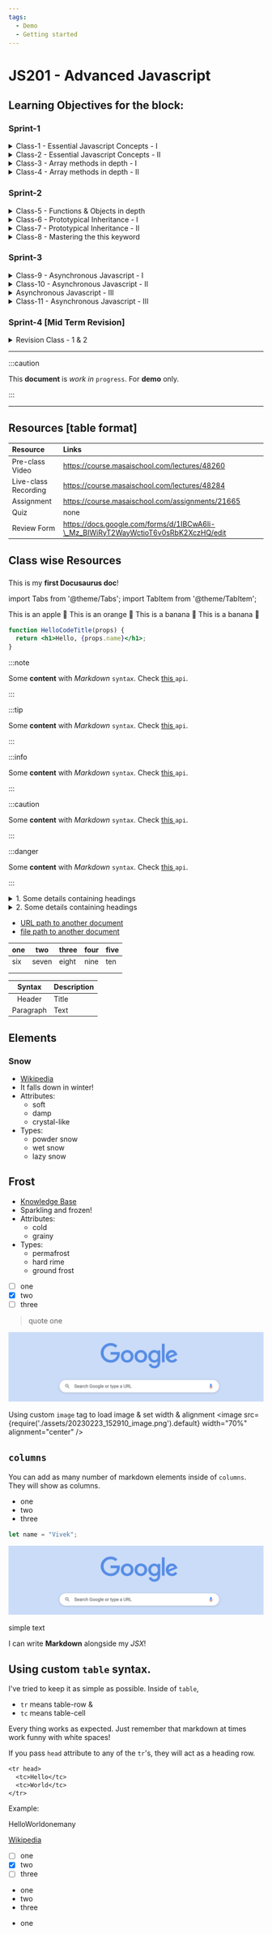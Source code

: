 ```yaml
---
tags:
  - Demo
  - Getting started
---
```


# JS201 - Advanced Javascript

## Learning Objectives for the block:

### Sprint-1

<details> <summary>Class-1 - Essential Javascript Concepts - I</summary>

- Setting expectations & Block introduction
- scopes
- hoisting
- `let`, `var`, `const`
- `null`, `undefinded` & the temporal dead zone
- difference in the way primitives & non-primitives are stored internally
- Introduction to CP

</details>

<details> <summary>Class-2 - Essential Javascript Concepts - II</summary>

- statements vs expressions
- template string
- logical operators
- arrow functions
- destructuring
- rest & spred operator
- ES6 modules
- for .. of loop
- for .. in loop

</details>

<details> <summary>Class-3 - Array methods in depth - I</summary>

- Prerequisites - Array methods
- Map()
- The concept of hash maps
- Reduce()
- Filter()

</details>

<details> <summary>Class-4 - Array methods in depth - II</summary>

- Sort()
- Practice complicated exercises (We tasks)

</details>

### Sprint-2

<details> <summary>Class-5 - Functions & Objects in depth</summary>

- Declaring & Accessing properties
- Invoking methods
- Dynamic property names
- Object.assign
- Object.create
- Object.setPrototypeOf
- Invoking functions
  - ()
  - call
  - bind
  - apply
- Constructing objects in Bulk

</details>

<details> <summary>Class-6 - Prototypical Inheritance - I</summary>

- Factory functions

</details>

<details> <summary>Class-7 - Prototypical Inheritance - II</summary>

- Constructor functions
- ES6 Classes
- LLD

</details>

<details> <summary>Class-8 - Mastering the this keyword</summary>

- The `this` keyword

</details>

### Sprint-3

<details> <summary>Class-9 - Asynchronous Javascript - I</summary>

- promises
- callbacks
- async await
- CRUD

</details>

<details> <summary>Class-10 -  Asynchronous Javascript - II</summary>

- `JWT` Authentication
- Registering users
- Logging in users
- Making authenticated requests

</details>

<details> <summary>Asynchronous Javascript - III</summary>

- Sending data with links
- Better organising & planning of code
- Working effectively with codes
- Different ways of implementing sorting and filtering

</details>

<details> <summary>Class-11 -  Asynchronous Javascript - III</summary>

- Pagination
- Misc. topics

</details>

### Sprint-4 \[Mid Term Revision\]

<details> <summary>Revision Class - 1 & 2</summary>

- currying
- Async prog - event loop
- Event capturing / bubbling
- Flatten an array
- debouncing
- Throttling
- Their own higher order
  - build your own reduce, forEach etc.

</details>

---

:::caution

This **document** is _work in_ `progress`. For **demo** only.

:::

---

## Resources \[table format\]

| Resource             | Links                                                                              |
| :------------------- | :--------------------------------------------------------------------------------- |
| Pre-class Video      | https://course.masaischool.com/lectures/48260                                      |
| Live-class Recording | https://course.masaischool.com/lectures/48284                                      |
| Assignment           | https://course.masaischool.com/assignments/21665                                   |
| Quiz                 | none                                                                               |
| Review Form          | https://docs.google.com/forms/d/1IBCwA6li-\_Mz_BIWiRyT2WayWctioT6v0sRbK2XczHQ/edit |

## Class wise Resources

###

This is my **first Docusaurus doc**!

import Tabs from '@theme/Tabs';
import TabItem from '@theme/TabItem';

<Tabs>
<TabItem value="sp-1" label="Sprint-1" default>
This is an apple 🍎
</TabItem>
<TabItem value="sp-2" label="Sprint-2">
This is an orange 🍊
</TabItem>
<TabItem value="sp-3" label="Sprint-3">
This is a banana 🍌
</TabItem>
<TabItem value="sp-4" label="Sprint-4 \[MTR\]">
This is a banana 🍌
</TabItem>
</Tabs>

```jsx title="/src/components/HelloCodeTitle.js"
function HelloCodeTitle(props) {
  return <h1>Hello, {props.name}</h1>;
}
```

:::note

Some **content** with _Markdown_ `syntax`. Check [this ](#)`api`.

:::

:::tip

Some **content** with _Markdown_ `syntax`. Check [this ](#)`api`.

:::

:::info

Some **content** with _Markdown_ `syntax`. Check [this ](#)`api`.

:::

:::caution

Some **content** with _Markdown_ `syntax`. Check [this ](#)`api`.

:::

:::danger

Some **content** with _Markdown_ `syntax`. Check [this ](#)`api`.

:::

<details>
<summary>1. Some details containing headings</summary>
<h2 id="#heading-id">I'm a heading that will not show up in the TOC</h2>

Some content...

</details>

<details> <summary>2. Some details containing headings</summary>

- one
- two
- three

</details>

- [URL path to another document](./installation)
- [file path to another document](./installation.mdx)

| one | two   | three | four | five |
| --- | ----- | ----- | ---- | ---- |
| six | seven | eight | nine | ten  |
|     |       |       |      |      |
|     |       |       |      |      |

|  Syntax   | Description |
| :-------: | ----------- |
|  Header   | Title       |
| Paragraph | Text        |

## Elements

### Snow

- [Wikipedia](http://this-is-a-very-long-url-for-information-about-snow.com)
- It falls down in winter!
- Attributes:
  - soft
  - damp
  - crystal-like
- Types:
  - powder snow
  - wet snow
  - lazy snow

## Frost

- [Knowledge Base](http://this-is-a-very-long-url-for-information-about-frost-and-the-winter-season.com)
- Sparkling and frozen!
- Attributes:
  - cold
  - grainy
- Types:
  - permafrost
  - hard rime
  - ground frost

* [ ] one
* [x] two
* [ ] three

> quote one

![](assets/20230223_152910_image.png)


Using custom `image` tag to load image & set width & alignment
<image src={require('./assets/20230223_152910_image.png').default} width="70%" alignment="center"  />


## `columns`

You can add as many number of markdown elements inside of `columns`. They will show as columns.

<columns color="gold">

- one
- two
- three

```js
let name = "Vivek";
```

![](assets/20230223_152910_image.png)



simple text

</columns>

I can write **Markdown** alongside my _JSX_!


## Using custom `table` syntax.

I've tried to keep it as simple as possible. Inside of `table`, 
- `tr` means table-row &
- `tc` means table-cell

Every thing works as expected. Just remember that markdown at times work funny with white spaces!

If you pass `head` attribute to any of the `tr`'s, they will act as a heading row.

```
<tr head>
  <tc>Hello</tc>
  <tc>World</tc>
</tr>
```

Example: 

<table>
<tr head>
  <tc>Hello</tc>
  <tc>World</tc>
</tr>
<tr>
  <tc>one</tc>
  <tc>many</tc>
</tr>

<tr>
  <tc>

  [Wikipedia](http://this-is-a-very-long-url-for-information-about-snow.com)

  </tc>
<tc>

- [ ] one
- [x] two
- [ ] three

</tc>
</tr>
<tr>
<tc>

- one
- two
- three

</tc>
<tc>

- one

</tc>
</tr>
</table>
